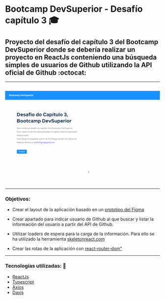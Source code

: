 # Bootcamp DevSuperior - Desafío capítulo 3 :mortar_board: 

## Proyecto del desafío del capítulo 3 del Bootcamp DevSuperior donde se debería realizar un proyecto en ReactJs conteniendo una búsqueda simples de usuarios de Github utilizando la API oficial de Github :octocat:


---

<h2 align="center" ><img width="700" src="https://github.com/niltonsjr/github-user-search/blob/main/captura.gif" /></h2>

----------


### Objetivos: 


- Crear el layout de la aplicación basado en un <a href="https://www.figma.com/file/NzeGEIb5oSAGtbu2BfvhDS/BDS-Cap3">prototipo del Figma</a>

- Crear apartado para indicar usuario de Github al que buscar y listar la información del usuario a partir del API de Github.

- Utilizar loaders de espera para la carga de la información. Para ello se ha utilizado la herramienta <a href="https://skeletonreact.com">skeletonreact.com</a>

- Crear las rotas de la aplicación con <a href="https://reactrouter.com">react-router-dom"</a>

---
### Tecnologías utilizadas: :hammer: 
- <a href="https://reactjs.org/">ReactJs</a>
- <a href="https://www.typescriptlang.org/">Typescript</a>
- <a href="https://github.com/axios/axios">Axios</a>
- <a href="https://github.com/iamkun/dayjs">Dayjs</a>

